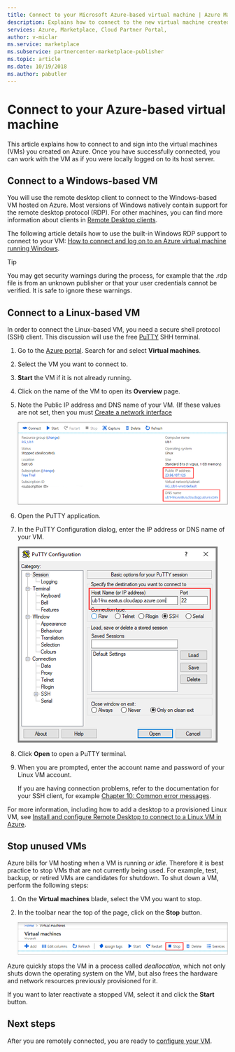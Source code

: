```yaml
---
title: Connect to your Microsoft Azure-based virtual machine | Azure Marketplace
description: Explains how to connect to the new virtual machine created on Azure.
services: Azure, Marketplace, Cloud Partner Portal, 
author: v-miclar
ms.service: marketplace
ms.subservice: partnercenter-marketplace-publisher
ms.topic: article
ms.date: 10/19/2018
ms.author: pabutler
---
```


# Connect to your Azure-based virtual machine

This article explains how to connect to and sign into the virtual machines (VMs) you created on Azure.  Once you have successfully connected, you can work with the VM as if you were locally logged on to its host server. 

## Connect to a Windows-based VM

You will use the remote desktop client to connect to the Windows-based VM hosted on Azure.  Most versions of Windows natively contain support for the remote desktop protocol (RDP).  For other machines, you can find more information about clients in [Remote Desktop clients](https://docs.microsoft.com/windows-server/remote/remote-desktop-services/clients/remote-desktop-clients).  

The following article details how to use the built-in Windows RDP support to connect to your VM: [How to connect and log on to an Azure virtual machine running Windows](../../../virtual-machines/windows/connect-logon.md).  

>[!TIP]
> You may get security warnings during the process, for example that the .rdp file is from an unknown publisher or that your user credentials cannot be verified.  It is safe to ignore these warnings.


## Connect to a Linux-based VM

In order to connect the Linux-based VM, you need a secure shell protocol (SSH) client.  This discussion will use the free [PuTTY](https://www.ssh.com/ssh/putty/) SHH terminal.

1. Go to the [Azure portal](https://ms.portal.azure.com). Search for and select **Virtual machines**. 
2. Select the VM you want to connect to.  
3. **Start** the VM if it is not already running.
4. Click on the name of the VM to open its **Overview** page.
5. Note the Public IP address and DNS name of your VM.  (If these values are not set, then you must [Create a network interface](https://docs.microsoft.com/azure/virtual-network/virtual-network-network-interface#create-a-network-interface)

   ![VM Overview settings](./media/publishvm_019.png)
 
6. Open the PuTTY application.  
7. In the PuTTY Configuration dialog, enter the IP address or DNS name of your VM. 

   ![PuTTY terminal settings](./media/publishvm_020.png)
 
8. Click **Open** to open a PuTTY terminal.  
9. When you are prompted, enter the account name and password of your Linux VM account. 

   If you are having connection problems, refer to the documentation for your SSH client, for example [Chapter 10: Common error messages](https://www.ssh.com/ssh/putty/putty-manuals/0.68/Chapter10.html#errors).

For more information, including how to add a desktop to a provisioned Linux VM, see [Install and configure Remote Desktop to connect to a Linux VM in Azure](../../../virtual-machines/linux/use-remote-desktop.md).


## Stop unused VMs
Azure bills for VM hosting when a VM is running *or idle*.  Therefore it is best practice to stop VMs that are not currently being used.  For example, test, backup, or retired VMs are candidates for shutdown. To shut down a VM, perform the following steps:

1. On the **Virtual machines** blade, select the VM you want to stop. 
2. In the toolbar near the top of the page, click on the **Stop** button.

   ![Stop a VM](./media/publishvm_018.png)

Azure quickly stops the VM in a process called *deallocation*, which not only shuts down the operating system on the VM, but also frees the hardware and network resources previously provisioned for it.

If you want to later reactivate a stopped VM, select it and click the **Start** button.


## Next steps

After you are remotely connected, you are ready to [configure your VM](./cpp-configure-vm.md).
